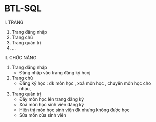 # BTL-SQL

I. TRANG
  1. Trang đăng nhập
  2. Trang chủ
  3. Trang quản trị
  4. ...

II. CHỨC NĂNG
  1. Trang đăng nhập
      - Đăng nhập vào trang đăng ký hcoj
  2. Trang chủ
      - Đăng ký học : đk môn học , xoá môn học , chuyển  môn học cho nhau,
  3. Trang quản trị
      - Đẩy môn học lên trang đăng ký 
      - Xoá môn học sinh viên đăng ký
      - Hiện thị môn học sinh viện đk nhưng không được học
      - Sửa môn của sinh viên

